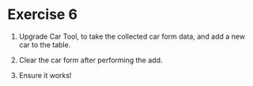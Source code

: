# Exercise 6

1. Upgrade Car Tool, to take the collected car form data, and add a new car to the table.

2. Clear the car form after performing the add.

3. Ensure it works!